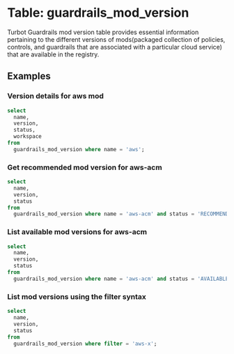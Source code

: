 # Table: guardrails_mod_version

Turbot Guardrails mod version table provides essential information pertaining to the different versions of mods(packaged collection of policies, controls, and guardrails that are associated with a particular cloud service) that are available in the registry.

## Examples

### Version details for aws mod

```sql
select
  name,
  version,
  status,
  workspace
from 
  guardrails_mod_version where name = 'aws';
```

### Get recommended mod version for aws-acm

```sql
select
  name,
  version,
  status
from
  guardrails_mod_version where name = 'aws-acm' and status = 'RECOMMENDED';
```

### List available mod versions for aws-acm

```sql
select
  name,
  version,
  status
from
  guardrails_mod_version where name = 'aws-acm' and status = 'AVAILABLE';
```

### List mod versions using the filter syntax

```sql
select
  name,
  version,
  status
from
  guardrails_mod_version where filter = 'aws-x';
```

